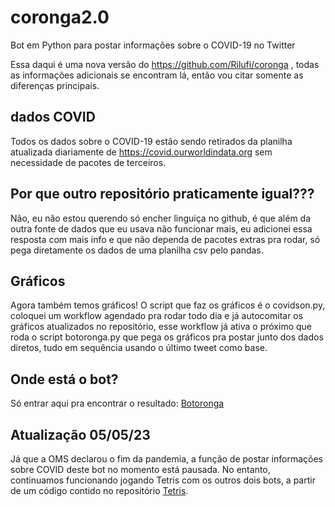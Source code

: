 # coronga2.0
Bot em Python para postar informações sobre o COVID-19 no Twitter 

Essa daqui é uma nova versão do https://github.com/Rilufi/coronga , todas as informações adicionais se encontram lá, então vou citar somente as diferenças principais.

## dados COVID
Todos os dados sobre o COVID-19 estão sendo retirados da planilha atualizada diariamente de https://covid.ourworldindata.org sem necessidade de pacotes de terceiros.

## Por que outro repositório praticamente igual???
Não, eu não estou querendo só encher linguiça no github, é que além da outra fonte de dados que eu usava não funcionar mais, eu adicionei essa resposta com mais info e que não dependa de pacotes extras pra rodar, só pega diretamente os dados de uma planilha csv pelo pandas.

## Gráficos
Agora também temos gráficos! O script que faz os gráficos é o covidson.py, coloquei um workflow agendado pra rodar todo dia e já autocomitar os gráficos atualizados no repositório, esse workflow já ativa o próximo que roda o script botoronga.py que pega os gráficos pra postar junto dos dados diretos, tudo em sequência usando o último tweet como base.

## Onde está o bot?
Só entrar aqui pra encontrar o resultado: [Botoronga](https://twitter.com/botoronga)

## Atualização 05/05/23
Já que a OMS declarou o fim da pandemia, a função de postar informações sobre COVID deste bot no momento está pausada. No entanto, continuamos funcionando jogando Tetris com os outros dois bots, a partir de um código contido no repositório [Tetris](https://github.com/Rilufi/twitris).
